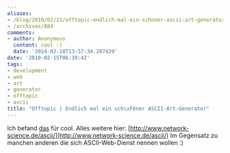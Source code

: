 ```yaml
---
aliases:
- /blog/2010/02/15/offtopic-endlich-mal-ein-schoner-ascii-art-generator
- /archives/884
comments:
- author: Anonymous
  content: cool :)
  date: '2014-02-18T13:57:34.207429'
date: '2010-02-15T06:39:42'
tags:
- development
- web
- art
- generator
- offtopic
- ascii
title: "Offtopic | Endlich mal ein sch\xF6ner ASCII-Art-Generator"
---
```


Ich befand [das](/uploads/2009/09/9) für cool. Alles weitere hier:
[http://www.network-science.de/ascii/](http://www.network-science.de/ascii/)
Im Gegensatz zu manchen anderen die sich ASCII-Web-Dienst nennen wollen :)
